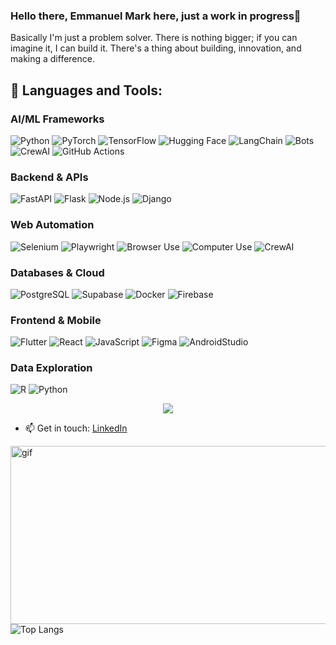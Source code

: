 ### Hello there, Emmanuel Mark here, just a work in progress👋

Basically I'm just a problem solver. There is nothing bigger; if you can imagine it, I can build it. There's a thing about building, innovation, and making a difference.

## 🧰 Languages and Tools:

### AI/ML Frameworks
![Python](https://img.shields.io/badge/Python-3776AB?style=for-the-badge&logo=python&logoColor=white)
![PyTorch](https://img.shields.io/badge/PyTorch-EE4C2C?style=for-the-badge&logo=pytorch&logoColor=white)
![TensorFlow](https://img.shields.io/badge/TensorFlow-FF6F00?style=for-the-badge&logo=tensorflow&logoColor=white)
![Hugging Face](https://img.shields.io/badge/🤗_Hugging_Face-FFD21E?style=for-the-badge)
![LangChain](https://img.shields.io/badge/🦜_LangChain-1C3C3C?style=for-the-badge)
![Bots](https://img.shields.io/badge/🤖_Bots-2C2C2C?style=for-the-badge)
![CrewAI](https://img.shields.io/badge/🚀_CrewAI-1C3C3C?style=for-the-badge)
![GitHub Actions](https://img.shields.io/badge/GitHub_Actions-2088FF?style=for-the-badge&logo=githubactions&logoColor=white)



### Backend & APIs
![FastAPI](https://img.shields.io/badge/FastAPI-009688?style=for-the-badge&logo=fastapi&logoColor=white)
![Flask](https://img.shields.io/badge/Flask-000000?style=for-the-badge&logo=flask&logoColor=white)
![Node.js](https://img.shields.io/badge/Node.js-339933?style=for-the-badge&logo=nodedotjs&logoColor=white)
![Django](https://img.shields.io/badge/Django-092E20?style=for-the-badge&logo=django&logoColor=white)


### Web Automation
![Selenium](https://img.shields.io/badge/Selenium-43B02A?style=for-the-badge&logo=selenium&logoColor=white)
![Playwright](https://img.shields.io/badge/Playwright-2EAD33?style=for-the-badge&logo=playwright&logoColor=white)
![Browser Use](https://img.shields.io/badge/🌐_Browser_Use-4285F4?style=for-the-badge)
![Computer Use](https://img.shields.io/badge/💻_Computer_Use-444444?style=for-the-badge)
![CrewAI](https://img.shields.io/badge/🚀_CrewAI-1C3C3C?style=for-the-badge)


### Databases & Cloud
![PostgreSQL](https://img.shields.io/badge/PostgreSQL-316192?style=for-the-badge&logo=postgresql&logoColor=white)
![Supabase](https://img.shields.io/badge/Supabase-181818?style=for-the-badge&logo=supabase&logoColor=white)
![Docker](https://img.shields.io/badge/Docker-2496ED?style=for-the-badge&logo=docker&logoColor=white)
![Firebase](https://img.shields.io/badge/Firebase-FFCA28?style=for-the-badge&logo=firebase&logoColor=black)


### Frontend & Mobile
![Flutter](https://img.shields.io/badge/Flutter-02569B?style=for-the-badge&logo=flutter&logoColor=white)
![React](https://img.shields.io/badge/React-20232A?style=for-the-badge&logo=react&logoColor=61DAFB)
![JavaScript](https://img.shields.io/badge/JavaScript-F7DF1E?style=for-the-badge&logo=javascript&logoColor=black)
![Figma](https://img.shields.io/badge/Figma-F24E1E?style=for-the-badge&logo=figma&logoColor=white)
![AndroidStudio](https://img.shields.io/badge/AndroidStudio-412991?style=for-the-badge&logo=androidstudio&logoColor=white)


### Data Exploration
![R](https://img.shields.io/badge/R-276DC3?style=for-the-badge&logo=r&logoColor=white)
![Python](https://img.shields.io/badge/Python-3776AB?style=for-the-badge&logo=python&logoColor=white)



<p align="center">
  <a href="https://skillicons.dev">
    <img src="https://skillicons.dev/icons?i=androidstudio,devto,flutter,bots,django,figma,pytorch,firebase,flask,py, mysql,githubactions,maven,linux,js&perline=16" /></br>
     </a>
</p>

</p>
  
- 📫 Get in touch: [LinkedIn](https://www.linkedin.com/in/emmanuel-ndaliro-501771124/)


<p><img align="right" alt="gif" src="https://user-images.githubusercontent.com/33391934/143764854-94adc43f-03f6-4a94-84df-603ac5b98737.gif" width="525" height="285"/></p>


![Top Langs](https://github-readme-stats.vercel.app/api/top-langs/?username=kram254&theme=tokyonight)



